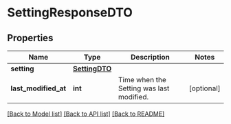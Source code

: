 # SettingResponseDTO

## Properties
Name | Type | Description | Notes
------------ | ------------- | ------------- | -------------
**setting** | [**SettingDTO**](SettingDTO.md) |  | 
**last_modified_at** | **int** | Time when the Setting was last modified. | [optional] 

[[Back to Model list]](../README.md#documentation-for-models) [[Back to API list]](../README.md#documentation-for-api-endpoints) [[Back to README]](../README.md)

